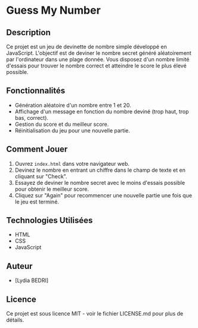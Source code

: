 # Guess My Number

## Description

Ce projet est un jeu de devinette de nombre simple développé en JavaScript. L'objectif est de deviner le nombre secret généré aléatoirement par l'ordinateur dans une plage donnée. Vous disposez d'un nombre limité d'essais pour trouver le nombre correct et atteindre le score le plus élevé possible.

## Fonctionnalités

- Génération aléatoire d'un nombre entre 1 et 20.
- Affichage d'un message en fonction du nombre deviné (trop haut, trop bas, correct).
- Gestion du score et du meilleur score.
- Réinitialisation du jeu pour une nouvelle partie.

## Comment Jouer

1. Ouvrez `index.html` dans votre navigateur web.
2. Devinez le nombre en entrant un chiffre dans le champ de texte et en cliquant sur "Check".
3. Essayez de deviner le nombre secret avec le moins d'essais possible pour obtenir le meilleur score.
4. Cliquez sur "Again" pour recommencer une nouvelle partie une fois que le jeu est terminé.

## Technologies Utilisées

- HTML
- CSS
- JavaScript

## Auteur

- [Lydia BEDRI]

## Licence

Ce projet est sous licence MIT - voir le fichier LICENSE.md pour plus de détails.
